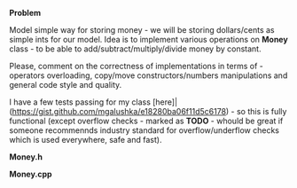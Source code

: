 **Problem**

Model simple way for storing money - we will be storing dollars/cents as simple ints for our model.
Idea is to implement various operations on **Money** class - to be able to add/subtract/multiply/divide money by constant.

Please, comment on the correctness of implementations in terms of - operators overloading, copy/move constructors/numbers manipulations and general code style and quality.

I have a few tests passing for my class [here]|(https://gist.github.com/mgalushka/e18280ba06f11d5c6178) - so this is fully functional (except overflow checks - marked as __TODO__ - whould be great if someone recommennds industry standard for overflow/underflow checks which is used everywhere, safe and fast).

**Money.h**


**Money.cpp**
